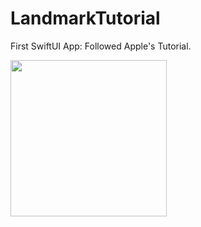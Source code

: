 # LandmarkTutorial

First SwiftUI App: Followed Apple's Tutorial.

<img src="https://user-images.githubusercontent.com/56232769/144703275-55cd56f2-323c-4c9a-8c03-51ef0fda7885.jpeg" width="250">
